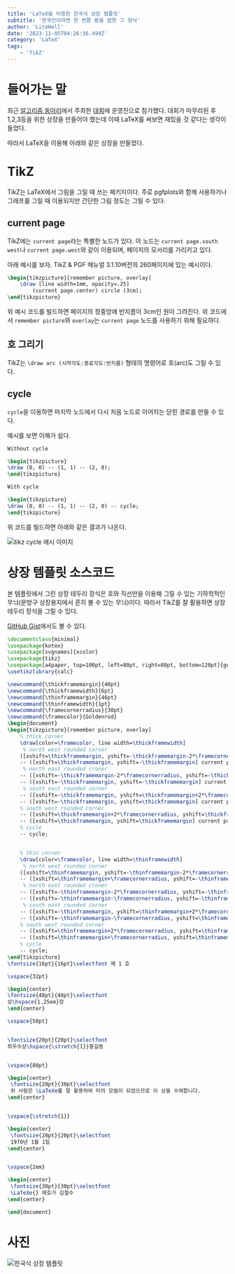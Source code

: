 ```yaml
---
title: 'LaTeX을 이용한 한국식 상장 템플릿'
subtitle: '한국인이라면 한 번쯤 봤을 법한 그 양식'
author: 'LiteHell'
date: '2023-11-05T04:26:36.499Z'
category: 'LaTeX'
tags:
    - 'TikZ'
---
```

# 들어가는 말
최근 [알고리즘 동아리](https://cauchaos.github.io)에서 주최한 [대회](https://www.acmicpc.net/contest/view/1100)에 운영진으로 참가했다. 대회가 마무리된 후 1,2,3등을 위한 상장을 만들어야 했는데 이때 LaTeX를 써보면 재밌을 것 같다는 생각이 들었다.

따라서 LaTeX을 이용해 아래와 같은 상장을 만들었다.

# TikZ
TikZ는 LaTeX에서 그림을 그릴 때 쓰는 패키지이다. 주로 pgfplots와 함께 사용하거나 그래프를 그릴 때 이용되지만 간단한 그림 정도는 그릴 수 있다.

## current page
TikZ에는 `current page`라는 특별한 노드가 있다. 이 노드는 `current page.south west`나 `current page.west`와 같이 이용되며, 페이지의 모서리를 가리키고 있다.

아래 예시를 보자. TikZ & PGF 메뉴얼 3.1.10버전의 260페이지에 있는 예시이다.
```latex
\begin{tikzpicture}[remember picture, overlay]
    \draw [line width=1mm, opacity=.25]
        (current page.center) circle (3cm);
\end{tikzpicture}
```

위 예시 코드를 빌드하면 페이지의 정중앙에 반지름이 3cm인 원이 그려진다. 위 코드에서 `remember picture`와 `overlay`는 `current page` 노드를 사용하기 위해 필요하다.

## 호 그리기
TikZ는 `\draw arc (시작각도:종료각도:반지름)` 형태의 명령어로 호(arc)도 그릴 수 있다.


## cycle
`cycle`을 이용하면 마지막 노드에서 다시 처음 노드로 이어지는 닫힌 경로를 만들 수 있다.

예시를 보면 이해가 쉽다.

```latex
Without cycle

\begin{tikzpicture}
\draw (0, 0) -- (1, 1) -- (2, 0);
\end{tikzpicture}

With cycle

\begin{tikzpicture}
\draw (0, 0) -- (1, 1) -- (2, 0) -- cycle;
\end{tikzpicture}

```

위 코드를 빌드하면 아래와 같은 결과가 나온다.

![tikz cycle 에시 이미지](/img/latex_tikz_cycle.png)

# 상장 템플릿 소스코드
본 템플릿에서 그린 상장 테두리 장식은 호와 직선만을 이용해 그릴 수 있는 기하학적인 무늬(문방구 상장용지에서 흔히 볼 수 있는 무늬)이다. 따라서 TikZ를 잘 활용하면 상장 테두리 장식을 그릴 수 있다.

[GitHub Gist](https://gist.github.com/LiteHell/43abe5fcb711676d392d8d1900d5e1e5)에서도 볼 수 있다.

```latex
\documentclass{minimal}
\usepackage{kotex}
\usepackage[svgnames]{xcolor}
\usepackage{tikz}
\usepackage[a4paper, top=100pt, left=80pt, right=80pt, bottom=120pt]{geometry}
\usetikzlibrary{calc}

\newcommand{\thickframemargin}{40pt}
\newcommand{\thickframewidth}{6pt}
\newcommand{\thinframemargin}{46pt}
\newcommand{\thinframewidth}{1pt}
\newcommand{\framecornerradius}{30pt}
\newcommand{\framecolor}{Goldenrod}
\begin{document}
\begin{tikzpicture}[remember picture, overlay]
    % thick corner
    \draw[color=\framecolor, line width=\thickframewidth]
     % north west rounded corner
    ([xshift=\thickframemargin, yshift=-\thickframemargin-2*\framecornerradius] current page.north west) arc (270:450:\framecornerradius)
    -- ([xshift=\thickframemargin, yshift=-\thickframemargin] current page.north west) arc (180:360:\framecornerradius)
     % north east rounded croner
    -- ([xshift=-\thickframemargin-2*\framecornerradius, yshift=-\thickframemargin] current page.north east) arc (180:360:\framecornerradius)
    -- ([xshift=-\thickframemargin, yshift=-\thickframemargin] current page.north east) arc (90:270:\framecornerradius)
     % south east rounded corner
    -- ([xshift=-\thickframemargin, yshift=\thickframemargin+2*\framecornerradius] current page.south east) arc (90:270:\framecornerradius)
    -- ([xshift=-\thickframemargin, yshift=\thickframemargin] current page.south east) arc (0:180:\framecornerradius)
    % south west rounded corner
    -- ([xshift=\thickframemargin+2*\framecornerradius, yshift=\thickframemargin] current page.south west) arc (0:180:\framecornerradius)
    -- ([xshift=\thickframemargin, yshift=\thickframemargin] current page.south west) arc (270:450:\framecornerradius)
    % cycle
    -- cycle;


    % thin corner
    \draw[color=\framecolor, line width=\thinframewidth]
     % north west rounded corner
    ([xshift=\thinframemargin, yshift=-\thinframemargin-2*\framecornerradius] current page.north west) arc (270:360:\framecornerradius)
    -- ([xshift=\thinframemargin+\framecornerradius, yshift=-\thinframemargin-\framecornerradius] current page.north west) arc (270:360:\framecornerradius)
     % north east rounded croner
    -- ([xshift=-\thinframemargin-2*\framecornerradius, yshift=-\thinframemargin] current page.north east) arc (180:270:\framecornerradius)
    -- ([xshift=-\thinframemargin-\framecornerradius, yshift=-\thinframemargin-\framecornerradius] current page.north east) arc (180:270:\framecornerradius)
     % south east rounded corner
    -- ([xshift=-\thinframemargin, yshift=\thinframemargin+2*\framecornerradius] current page.south east) arc (90:180:\framecornerradius)
    -- ([xshift=-\thinframemargin-\framecornerradius, yshift=\thinframemargin+\framecornerradius] current page.south east) arc (90:180:\framecornerradius)
    % south west rounded corner
    -- ([xshift=\thinframemargin+2*\framecornerradius, yshift=\thinframemargin] current page.south west) arc (0:90:\framecornerradius)
    -- ([xshift=\thinframemargin+\framecornerradius, yshift=\thinframemargin+\framecornerradius] current page.south west) arc (0:90:\framecornerradius)
    % cycle
    -- cycle;
\end{tikzpicture}
\fontsize{16pt}{16pt}\selectfont 제 1 호

\vspace{32pt}

\begin{center}
\fontsize{48pt}{48pt}\selectfont
상\hspace{1.25em}장
\end{center}

\vspace{50pt}


\fontsize{20pt}{20pt}\selectfont
최우수상\hspace{\stretch{1}}홍길동


\vspace{80pt}

\begin{center}
 \fontsize{20pt}{30pt}\selectfont
 위 사람은 \LaTeXe를 잘 활용하여 타의 모범이 되었으므로 이 상을 수여합니다.
\end{center}


\vspace{\stretch{1}}

\begin{center}
 \fontsize{20pt}{20pt}\selectfont
 1970년 1월 1일
\end{center}


\vspace{2em}

\begin{center}
 \fontsize{30pt}{30pt}\selectfont
 \LaTeXe{} 애호가 김철수
\end{center}

\end{document}

```

# 사진
![한국식 상장 템플릿](/img/latex_korean_award.png)